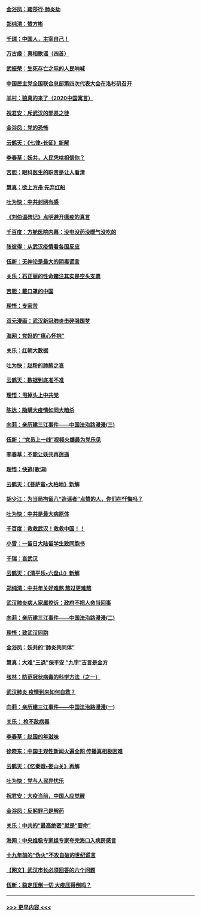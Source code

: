 #### [金浴凤：踏莎行‧肺炎劫](../pages/nsc993/n11858227.md?t=02102233) 
#### [郑纯清：赞方彬](../pages/nsc993/n11856803.md?t=02102233) 
#### [千瑞；中国人，主宰自己！](../pages/nsc993/n11856793.md?t=02102233) 
#### [万古缘：真相歌谣（四首）](../pages/nsc993/n11856263.md?t=02102233) 
#### [武振荣：生死存亡之际的人民呐喊](../pages/nsc993/n11856256.md?t=02102233) 
#### [中国民主党全国联合总部第四次代表大会在洛杉矶召开](../pages/nsc993/n11856344.md?t=02102233) 
#### [羊村：狼真的来了（2020中国寓言）](../pages/nsc993/n11856229.md?t=02102233) 
#### [祝君安：斥武汉的邪恶之徒](../pages/nsc993/n11855861.md?t=02102233) 
#### [金浴凤：党的恐怖](../pages/nsc993/n11855849.md?t=02102233) 
#### [云鹤天：《七律▪长征》新解](../pages/nsc993/n11855479.md?t=02102233) 
#### [李春草：妖共，人民凭啥相信你？](../pages/nsc993/n11855196.md?t=02102233) 
#### [苦胆：眼科医生的职责是让人看清](../pages/nsc993/n11853840.md?t=02102233) 
#### [慧真：欲上方舟 先弃红船](../pages/nsc993/n11853483.md?t=02102233) 
#### [吐为快：中共封网有感](../pages/nsc993/n11852575.md?t=02102233) 
#### [《刘伯温碑记》点明避开瘟疫的真言](../pages/nsc993/n11852128.md?t=02102233) 
#### [千百度：方舱医院内幕：没电没药没暖气没吃的](../pages/nsc993/n11850211.md?t=02102233) 
#### [张彼得：从武汉疫情看各国反应](../pages/nsc993/n11850102.md?t=02102233) 
#### [伍新：无神论是最大的阴毒谎言](../pages/nsc993/n11846129.md?t=02102233) 
#### [关乐：石正丽的性命赌注其实是空头支票](../pages/nsc993/n11846109.md?t=02102233) 
#### [苦胆：戴口罩的中国](../pages/nsc993/n11845576.md?t=02102233) 
#### [理悟：专家苦](../pages/nsc993/n11845564.md?t=02102233) 
#### [双元漫画：武汉新冠肺炎击碎强国梦](../pages/nsc993/n11843320.md?t=02102233) 
#### [海网：党妈的“瘟心怀抱”](../pages/nsc993/n11840740.md?t=02102233) 
#### [关乐：红朝大数据](../pages/nsc993/n11840675.md?t=02102233) 
#### [吐为快：赵粉的肺腑之哀](../pages/nsc993/n11840618.md?t=02102233) 
#### [云鹤天：数据到底准不准](../pages/nsc993/n11840325.md?t=02102233) 
#### [理悟：甩掉头上中共党](../pages/nsc993/n11838826.md?t=02102233) 
#### [陈达：隐瞒大疫情如同大暗杀](../pages/nsc993/n11838771.md?t=02102233) 
#### [向莉：亲历建三江事件——中国法治路漫漫(三)](../pages/nsc993/n11831825.md?t=02102233) 
#### [伍新：“党员上一线”视频火爆最为党乐见](../pages/nsc993/n11838200.md?t=02102233) 
#### [李春草：不能让妖共再逍遥](../pages/nsc993/n11838102.md?t=02102233) 
#### [理悟：快逃(歌词)](../pages/nsc993/n11838083.md?t=02102233) 
#### [云鹤天：《菩萨蛮▪大柏地》新解](../pages/nsc993/n11838059.md?t=02102233) 
#### [胡少江：为当局拘留八“造谣者”点赞的人，你们在忏悔吗？](../pages/nsc993/n11836801.md?t=02102233) 
#### [吐为快：中共是最大病原体](../pages/nsc993/n11836748.md?t=02102233) 
#### [千百度：救救武汉！救救中国！！](../pages/nsc993/n11836145.md?t=02102233) 
#### [小雪：一留日大陆留学生致同胞书](../pages/nsc993/n11834624.md?t=02102233) 
#### [千瑞：哀武汉](../pages/nsc993/n11833647.md?t=02102233) 
#### [云鹤天：《清平乐▪六盘山》新解](../pages/nsc993/n11833611.md?t=02102233) 
#### [郑纯清：中共年关好难熬 熬过更难熬](../pages/nsc993/n11833489.md?t=02102233) 
#### [武汉肺炎病人家属控诉：政府不把人命当回事](../pages/nsc993/n11833205.md?t=02102233) 
#### [向莉：亲历建三江事件——中国法治路漫漫(二)](../pages/nsc993/n11829102.md?t=02102233) 
#### [理悟：致武汉同胞](../pages/nsc993/n11831522.md?t=02102233) 
#### [金浴凤：妖共的“肺炎共同体”](../pages/nsc993/n11829448.md?t=02102233) 
#### [慧真：大难“三退”保平安 “九字”吉言是金方](../pages/nsc993/n11829501.md?t=02102233) 
#### [张林：防范冠状病毒的科学方法（之一）](../pages/nsc993/n11828618.md?t=02102233) 
#### [武汉肺炎 疫情到来如何自救？](../pages/nsc993/n11827632.md?t=02102233) 
#### [向莉：亲历建三江事件——中国法治路漫漫(一)](../pages/nsc993/n11827190.md?t=02102233) 
#### [关乐： 枪不敌病毒](../pages/nsc993/n11826746.md?t=02102233) 
#### [李春草：赵国的年滋味](../pages/nsc993/n11826321.md?t=02102233) 
#### [徐晓东：中国主观性新闻火遍全网 传播真相极困难](../pages/nsc993/n11826508.md?t=02102233) 
#### [云鹤天：《忆秦娥▪娄山关》再解](../pages/nsc993/n11824682.md?t=02102233) 
#### [吐为快：党与人民异忧乐](../pages/nsc993/n11824660.md?t=02102233) 
#### [祝君安：大疫当前，中国人应觉醒](../pages/nsc993/n11821946.md?t=02102233) 
#### [金浴凤：反躬罪己是解药](../pages/nsc993/n11820280.md?t=02102233) 
#### [关乐：中共的“最高绝密”就是“要命”](../pages/nsc993/n11816946.md?t=02102233) 
#### [海网：中央维稳专家组专家夸完海口入病房感言](../pages/nsc993/n11815138.md?t=02102233) 
#### [十九年前的“伪火”不攻自破的世纪谎言](../pages/nsc993/n11813238.md?t=02102233) 
#### [【网文】武汉市长必须回答的六个问题](../pages/nsc993/n11813848.md?t=02102233) 
#### [伍新：稳定压倒一切 大疫压得倒吗？](../pages/nsc993/n11812634.md?t=02102233) 

----
#### [ >>> 更早内容 <<< ](../indexes/nsc993-earlier.md)

